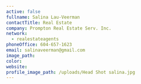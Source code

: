 ```yaml
---
active: false
fullname: Salina Lau-Veerman
contactTitle: Real Estate
company: Prompton Real Estate Serv. Inc.
network:
  - realestateagents
phoneOffice: 604-657-1623
email: salinaveerman@gmail.com
image_path:
color:
website:
profile_image_path: /uploads/Head Shot salina.jpg
---
```



